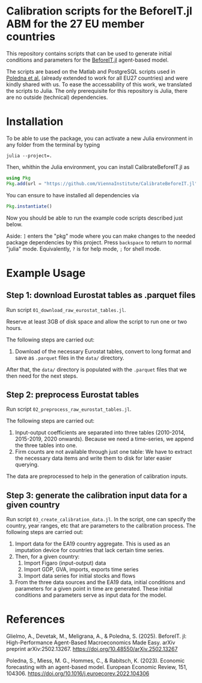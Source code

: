 Calibration scripts for the BeforeIT.jl ABM for the 27 EU member countries
====

This repository contains scripts that can be used to generate initial
conditions and parameters for the
[BeforeIT.jl](https://github.com/bancaditalia/BeforeIT.jl) agent-based
model.

The scripts are based on the Matlab and PostgreSQL scripts used in
[Poledna et
al.](https://www.sciencedirect.com/science/article/pii/S0014292122001891)
(already extended to work for all EU27 countries) and were kindly
shared with us. To ease the accessability of this work, we translated
the scripts to Julia. The only prerequisite for this repository is
Julia, there are no outside (technical) dependencies.

# Installation

To be able to use the package, you can activate a new Julia
environment in any folder from the terminal by typing

```
julia --project=.
```

Then, whithin the Julia environment, you can install CalibrateBeforeIT.jl as

```julia
using Pkg
Pkg.add(url = "https://github.com/ViennaInstitute/CalibrateBeforeIT.jl")
```

You can ensure to have installed all dependencies via

```julia
Pkg.instantiate()
```

Now you should be able to run the example code scripts described just
below.

Aside: `]` enters the "pkg" mode where you can make changes to the
needed package dependencies by this project. Press `backspace` to
return to normal "julia" mode. Equivalently, `?` is for help mode, `;`
for shell mode.

# Example Usage

## Step 1: download Eurostat tables as .parquet files

Run script `01_download_raw_eurostat_tables.jl`.

Reserve at least 3GB of disk space and allow the script to run one or two hours.

The following steps are carried out:

1. Download of the necessary Eurostat tables, convert to long format
   and save as `.parquet` files in the `data/` directory.
   
After that, the `data/` directory is populated with the `.parquet` files
that we then need for the next steps.

## Step 2: preprocess Eurostat tables

Run script `02_preprocess_raw_eurostat_tables.jl`.

The following steps are carried out:

1. Input-output coefficients are separated into three tables
   (2010-2014, 2015-2019, 2020 onwards). Because we need a
   time-series, we append the three tables into one.
2. Firm counts are not available through just one table: We have to
   extract the necessary data items and write them to disk for later
   easier querying.

The data are preprocessed to help in the generation of calibration
inputs.

## Step 3: generate the calibration input data for a given country

Run script `03_create_calibration_data.jl`. In the script, one can
specify the country, year ranges, etc that are parameters to the
calibration process. The following steps are carried out:

1. Import data for the EA19 country aggregate. This is used as an
   imputation device for countries that lack certain time series.
2. Then, for a given country:
   1. Import Figaro (input-output) data
   2. Import GDP, GVA, imports, exports time series
   3. Import data series for initial stocks and flows
3. From the three data sources and the EA19 data, initial conditions
   and parameters for a given point in time are generated. These
   initial conditions and parameters serve as input data for the
   model.


# References

Glielmo, A., Devetak, M., Meligrana, A., & Poledna, S. (2025). BeforeIT. jl: High-Performance Agent-Based Macroeconomics Made Easy. arXiv preprint arXiv:2502.13267. https://doi.org/10.48550/arXiv.2502.13267

Poledna, S., Miess, M. G., Hommes, C., & Rabitsch, K. (2023). Economic forecasting with an agent-based model. European Economic Review, 151, 104306. https://doi.org/10.1016/j.euroecorev.2022.104306
